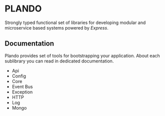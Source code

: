 # PLANDO

Strongly typed functional set of libraries for developing modular and microservice based systems powered by _Express_.

## Documentation

Plando provides set of tools for bootstrapping your application. About each sublibrary you can read in dedicated documentation.

* Api
* Config
* Core
* Event Bus
* Exception
* HTTP
* Log
* Mongo